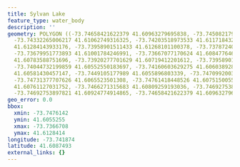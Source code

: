 ```yaml
---
title: Sylvan Lake
feature_type: water_body
description: ''
geometry: POLYGON ((-73.74658421622379 41.60963279695838, -73.74508217917611 41.60956862248258,
  -73.74332265006217 41.61062749316325, -73.74203518973533 41.61171843265497, -73.74139145957191
  41.61284143933176, -73.73958901511433 41.61268101100378, -73.73787240134492 41.6115900877904,
  -73.73679951773893 41.61001784246991, -73.73667077170624 41.60847764663463, -73.73787240134492
  41.60783588751696, -73.73920277701629 41.60719412201612, -73.73958901511433 41.60610310601326,
  -73.74044732199859 41.60552550183697, -73.74160603629275 41.60603892802703, -73.74285058127596
  41.60581430457147, -73.7449105177989 41.6055896803339, -73.74709920035451 41.60555759109307,
  -73.74731377707626 41.6065523501308, -73.74761418448526 41.60751500556417, -73.74636963950294
  41.60761127031752, -73.7466271315683 41.60809259193036, -73.74692753897821 41.60834929532167,
  -73.74692753897821 41.60924774914865, -73.74658421622379 41.60963279695838))
geo_error: 0.0
bbox:
  xmin: -73.7476142
  ymin: 41.6055255
  xmax: -73.7366708
  ymax: 41.6128414
longitude: -73.741874
latitude: 41.6087493
external_links: {}
---
```


